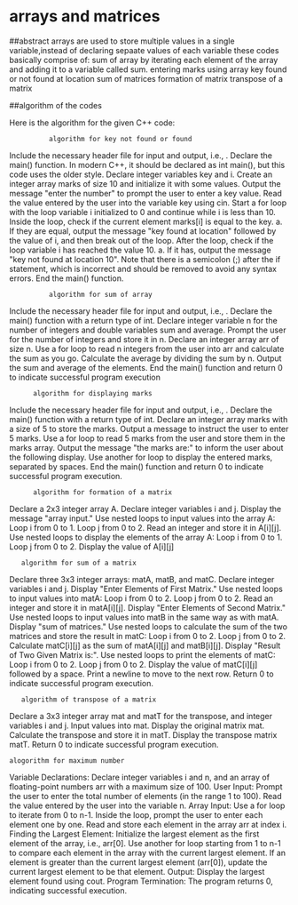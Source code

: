 # arrays and matrices
##abstract
arrays are used to store multiple values in a single variable,instead of declaring sepaate values of each variable
these codes basically comprise of:
sum of array by iterating each element of the array and adding it to a variable called sum.
entering marks using array
key found or not found at location
sum of matrices
formation of matrix
transpose of a matrix

##algorithm of the codes

Here is the algorithm for the given C++ code:

              algorithm for key not found or found
Include the necessary header file for input and output, i.e., <iostream>.
Declare the main() function. In modern C++, it should be declared as int main(), but this code uses the older style.
Declare integer variables key and i.
Create an integer array marks of size 10 and initialize it with some values.
Output the message "enter the number" to prompt the user to enter a key value.
Read the value entered by the user into the variable key using cin.
Start a for loop with the loop variable i initialized to 0 and continue while i is less than 10.
Inside the loop, check if the current element marks[i] is equal to the key.
a. If they are equal, output the message "key found at location" followed by the value of i, and then break out of the loop.
After the loop, check if the loop variable i has reached the value 10.
a. If it has, output the message "key not found at location 10". Note that there is a semicolon (;) after the if statement, which is incorrect and should be removed to avoid any syntax errors.
End the main() function.

              algorithm for sum of array
Include the necessary header file for input and output, i.e., <iostream>.
Declare the main() function with a return type of int.
Declare integer variable n for the number of integers and double variables sum and average.
Prompt the user for the number of integers and store it in n.
Declare an integer array arr of size n.
Use a for loop to read n integers from the user into arr and calculate the sum as you go.
Calculate the average by dividing the sum by n.
Output the sum and average of the elements.
End the main() function and return 0 to indicate successful program execution

          algorithm for displaying marks
Include the necessary header file for input and output, i.e., <iostream>.
Declare the main() function with a return type of int.
Declare an integer array marks with a size of 5 to store the marks.
Output a message to instruct the user to enter 5 marks.
Use a for loop to read 5 marks from the user and store them in the marks array.
Output the message "the marks are:" to inform the user about the following display.
Use another for loop to display the entered marks, separated by spaces.
End the main() function and return 0 to indicate successful program execution.

          algorithm for formation of a matrix
Declare a 2x3 integer array A.
Declare integer variables i and j.
Display the message "array input."
Use nested loops to input values into the array A:
Loop i from 0 to 1.
Loop j from 0 to 2.
Read an integer and store it in A[i][j].
Use nested loops to display the elements of the array A:
Loop i from 0 to 1.
Loop j from 0 to 2.
Display the value of A[i][j]

       algorithm for sum of a matrix
Declare three 3x3 integer arrays: matA, matB, and matC.
Declare integer variables i and j.
Display "Enter Elements of First Matrix."
Use nested loops to input values into matA:
Loop i from 0 to 2.
Loop j from 0 to 2.
Read an integer and store it in matA[i][j].
Display "Enter Elements of Second Matrix."
Use nested loops to input values into matB in the same way as with matA.
Display "sum of matrices."
Use nested loops to calculate the sum of the two matrices and store the result in matC:
Loop i from 0 to 2.
Loop j from 0 to 2.
Calculate matC[i][j] as the sum of matA[i][j] and matB[i][j].
Display "Result of Two Given Matrix is:".
Use nested loops to print the elements of matC:
Loop i from 0 to 2.
Loop j from 0 to 2.
Display the value of matC[i][j] followed by a space.
Print a newline to move to the next row.
Return 0 to indicate successful program execution.

       algorithm of transpose of a matrix
Declare a 3x3 integer array mat and matT for the transpose, and integer variables i and j.
Input values into mat.
Display the original matrix mat.
Calculate the transpose and store it in matT.
Display the transpose matrix matT.
Return 0 to indicate successful program execution.



    alogorithm for maximum number
  Variable Declarations:
Declare integer variables i and n, and an array of floating-point numbers arr with a maximum size of 100.
User Input:
Prompt the user to enter the total number of elements (in the range 1 to 100).
Read the value entered by the user into the variable n.
Array Input:
Use a for loop to iterate from 0 to n-1.
Inside the loop, prompt the user to enter each element one by one.
Read and store each element in the array arr at index i.
Finding the Largest Element:
Initialize the largest element as the first element of the array, i.e., arr[0].
Use another for loop starting from 1 to n-1 to compare each element in the array with the current largest element.
If an element is greater than the current largest element (arr[0]), update the current largest element to be that element.
Output:
Display the largest element found using cout.
Program Termination:
The program returns 0, indicating successful execution.


